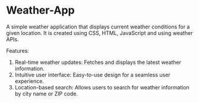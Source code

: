 # Weather-App

A simple weather application that displays current weather conditions for a given location.
It is created using CSS, HTML, JavaScript and using weather APIs.

Features:

1. Real-time weather updates: Fetches and displays the latest weather information.
2. Intuitive user interface: Easy-to-use design for a seamless user experience.
3. Location-based search: Allows users to search for weather information by city name or ZIP code.

   


